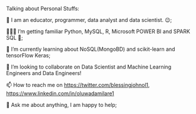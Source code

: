  Talking about Personal Stuffs:
 
👋 I am an educator, programmer, data analyst and data scientist. 😉;

👨🏽‍💻 I’m getting familiar Python, MySQL, R, Microsoft POWER BI and SPARK SQL 🌱;

📝 I’m currently learning about NoSQL(MongoBD) and scikit-learn and tensorFlow Keras;


💞️ I’m looking to collaborate on Data Scientist and Machine Learning Engineers and Data Engineers!

📫 How to reach me on https://twitter.com/blessingjohnol1, https://www.linkedin.com/in/oluwadamilare1

💬 Ask me about anything, I am happy to help;

<!---
blessing-art/blessing-art is a ✨ special ✨ repository because its `README.md` (this file) appears on your GitHub profile.
You can click the Preview link to take a look at your changes.
--->
